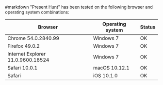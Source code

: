 #markdown
"Present Hunt" has been tested on the following browser and
operating system combinations:

Browser|Operating system|Status
-|-|-
Chrome 54.0.2840.99|Windows 7|OK
Firefox 49.0.2|Windows 7|OK
Internet Explorer 11.0.9600.18524|Windows 7|OK
Safari 10.0.1|macOS 10.12.1|OK
Safari|iOS 10.1.0|OK
